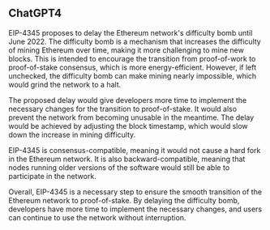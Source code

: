 ## ChatGPT4

EIP-4345 proposes to delay the Ethereum network's difficulty bomb until June 2022. The difficulty bomb is a mechanism that increases the difficulty of mining Ethereum over time, making it more challenging to mine new blocks. This is intended to encourage the transition from proof-of-work to proof-of-stake consensus, which is more energy-efficient. However, if left unchecked, the difficulty bomb can make mining nearly impossible, which would grind the network to a halt. 

The proposed delay would give developers more time to implement the necessary changes for the transition to proof-of-stake. It would also prevent the network from becoming unusable in the meantime. The delay would be achieved by adjusting the block timestamp, which would slow down the increase in mining difficulty. 

EIP-4345 is consensus-compatible, meaning it would not cause a hard fork in the Ethereum network. It is also backward-compatible, meaning that nodes running older versions of the software would still be able to participate in the network. 

Overall, EIP-4345 is a necessary step to ensure the smooth transition of the Ethereum network to proof-of-stake. By delaying the difficulty bomb, developers have more time to implement the necessary changes, and users can continue to use the network without interruption.
